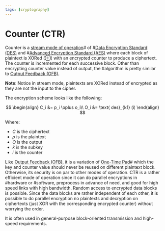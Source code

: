```yaml
---
tags: [cryptography]
---
```


# Counter (CTR)

Counter is a [stream mode of operation](202209281239.md)# of
#[Data Encryption Standard (DES)](202209012203.md) and #[Advanced Encryption Standard (AES)](202209012213.md)
where each block of plaintext is XORed ($\oplus$) with an encrypted counter to
produce a ciphertext. The counter is incremented for each successive block.
Other than encrypting counter value instead of output, the #algorithm is pretty
similar to [Output Feedback (OFB)](202210072044.md).

**Note**: Notice in stream mode, plaintexts are XORed instead of encrypted as
they are not the input to the cipher.

The encryption scheme looks like the following:

$$
\begin{align}
C_i &= p_i \oplus o_i\\
O_i &= \text{ des}_{k1} (i)
\end{align}
$$

Where:
- $C$ is the ciphertext
- $p$ is the plaintext
- $O$ is the output
- $k$ is the subkey
- $i$ is the counter

Like [Output Feedback (OFB)](202210072044.md), it is a variation of [One-Time Pad](202209281248.md)#
which the key and counter value should never be reused on different plaintext
block. Otherwise, its security is on par to other modes of operation. CTR is a
rather efficient mode of operation since it can do parallel encryptions in
#hardware or #software, preprocess in advance of need, and good for high speed
links with high bandwidth. Random access to encrypted data blocks is possible.
Since the data blocks are rather independent of each other, it is possible to do
parallel encryption no plaintexts and decryption on ciphertexts (just XOR with
the corresponding encrypted counter) without worrying the order.

It is often used in general-purpose block-oriented transmission and high-speed
requirements.
